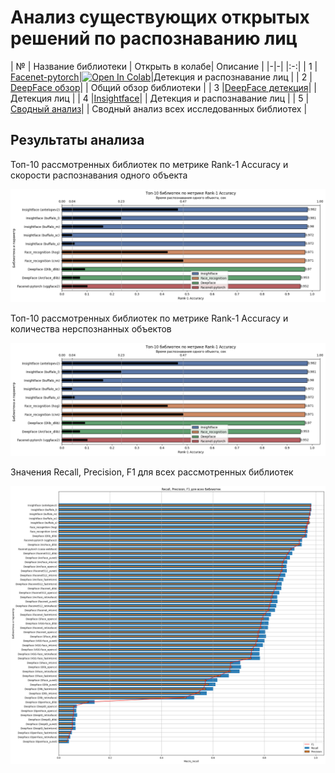 # Анализ существующих открытых решений по распознаванию лиц

| № | Название библиотеки | Открыть в колабе| Описание |
|-|-| |:-:|
| 1 | [Facenet-pytorch](https://github.com/NazarovMichail/Diploma-MIPT/blob/master/OSA/OSA%20facenet-pytorch.ipynb)|<a target="_blank" href="https://colab.research.google.com/github/NazarovMichail/Diploma-MIPT/blob/master/OSA/OSA%20facenet-pytorch.ipynb"><img src="https://colab.research.google.com/assets/colab-badge.svg" alt="Open In Colab"/></a>|Детекция и распознавание лиц |
| 2 | [DeepFace обзор](https://github.com/NazarovMichail/Diploma-MIPT/blob/master/OSA/DeepFace.ipynb)| | Общий обзор библиотеки |
| 3 |[DeepFace детекция](https://github.com/NazarovMichail/Diploma-MIPT/blob/master/OSA/Face%20detection%20by%20DeepFace.ipynb)| | Детекция лиц |
| 4 |[Insightface](https://github.com/NazarovMichail/Diploma-MIPT/blob/master/OSA/OSA%20Insightface.ipynb)| | Детекция и распознавание лиц |
| 5 | [Сводный анализ](https://github.com/NazarovMichail/Diploma-MIPT/blob/master/OSA/Total%20OSA%20results.ipynb)| | Сводный анализ всех исследованных библиотех |

## Результаты анализа

Топ-10 рассмотренных библиотек по метрике Rank-1 Accuracy и скорости распознавания одного объекта

<img src='img/acc_time.png'>

Топ-10 рассмотренных библиотек по метрике Rank-1 Accuracy и количества нерспознанных объектов

<img src='img/acc_time.png'>

Значения Recall, Precision, F1 для всех рассмотренных библиотек

<img src='img/rec_prec_f1.png'>
